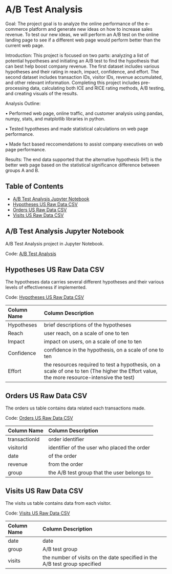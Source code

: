 # A/B Test Analysis

Goal: The project goal is to analyze the online performance of the e-commerce platform and generate new ideas on how to increase sales revenue. To test our new ideas, we will perform an A/B test on the online landing page to see if a different web page would perform better than the current web page.

Introduction: This project is focused on two parts: analyzing a list of potential hypotheses and initiating an A/B test to find the hypothesis that can best help boost company revenue. The first dataset includes various hypotheses and their rating in reach, impact, confidence, and effort. The second dataset includes transaction IDs, visitor IDs, revenue accumulated, and other relevant information. Completing this project includes pre-processing data, calculating both ICE and RICE rating methods, A/B testing, and creating visuals of the results.

Analysis Outline: 

• Performed web page, online traffic, and customer analysis using pandas, numpy, stats, and matplotlib libraries in python.

• Tested hypotheses and made statistical calculations on web page performance.

• Made fact based reccomendations to assist company executives on web page performance.

Results: The end data supported that the alternative hypothesis (H1) is the better web page based on the statistical significance difference between groups A and B.

## Table of Contents
- [A/B Test Analysis Jupyter Notebook](#a/b-test-analysis-jupyter-notebook)
- [Hypotheses US Raw Data CSV](#hypotheses-us-raw-data-csv)
- [Orders US Raw Data CSV](#orders-us-raw-data-csv)
- [Visits US Raw Data CSV](#visits-us-raw-data-csv)

<a name="headers"/>


## A/B Test Analysis Jupyter Notebook
A/B Test Analysis project in Jupyter Notebook.

Code: [A/B Test Analysis](https://github.com/jasondo-da/tripleten_project_portfolio/blob/main/Sprint%2010%20%20-%20AB%20Test/abtest_project.ipynb)


## Hypotheses US Raw Data CSV
The hypotheses data carries several different hypotheses and their various levels of effectiveness if implemented.

Code: [Hypotheses US Raw Data CSV](https://github.com/jasondo-da/tripleten_project_portfolio/blob/main/Sprint%2010%20%20-%20AB%20Test/hypotheses_us.csv)

| Column Name | Column Description |
| :------------- | :------------ |
| Hypotheses | brief descriptions of the hypotheses |
| Reach | user reach, on a scale of one to ten |
| Impact | impact on users, on a scale of one to ten |
| Confidence | confidence in the hypothesis, on a scale of one to ten |
| Effort | the resources required to test a hypothesis, on a scale of one to ten (The higher the Effort value, the more resource-intensive the test) |


## Orders US Raw Data CSV
The orders us table contains data related each transactions made.

Code: [Orders US Raw Data CSV](https://github.com/jasondo-da/tripleten_project_portfolio/blob/main/Sprint%2010%20%20-%20AB%20Test/orders_us.csv)

| Column Name | Column Description |
| :------------- | :------------ |
| transactionId | order identifier |
| visitorId | identifier of the user who placed the order |
| date | of the order |
| revenue | from the order |
| group | the A/B test group that the user belongs to |


## Visits US Raw Data CSV
The visits us table contains data from each visitor.

Code: [Visits US Raw Data CSV](https://github.com/jasondo-da/tripleten_project_portfolio/blob/main/Sprint%2010%20%20-%20AB%20Test/visits_us.csv)

| Column Name | Column Description |
| :------------- | :------------ |
| date | date |
| group | A/B test group |
| visits | the number of visits on the date specified in the A/B test group specified |
